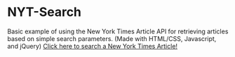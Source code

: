 # NYT-Search

Basic example of using the New York Times Article API for retrieving articles based on simple search parameters. (Made with HTML/CSS, Javascript, and jQuery)
[Click here to search a New York Times Article!](https://vaneo0814.github.io/NYT-Search/)
